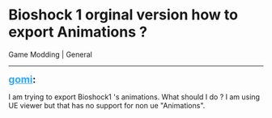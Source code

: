 # Bioshock 1 orginal version how to export Animations ?
Game Modding | General

---
<strong style="font-size: 1.4em;"><span style="text-decoration: underline;text-decoration-color: #34a7f9;"><span style="color:#34a7f9;">gomi</span></span>:</strong>

<p>I am trying to export Bioshock1 &#39;s animations. What should I do ? I am using UE viewer but that has no support for non ue &quot;Animations&quot;.</p>
